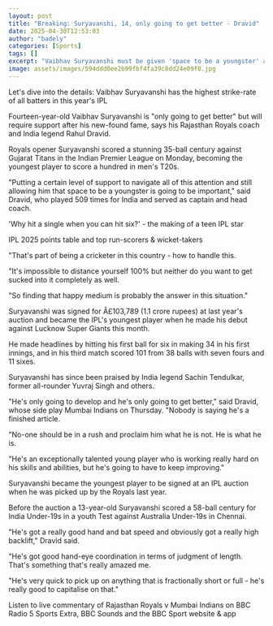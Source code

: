 ```yaml
---
layout: post
title: "Breaking: Suryavanshi, 14, only going to get better - Dravid"
date: 2025-04-30T12:53:03
author: "badely"
categories: [Sports]
tags: []
excerpt: "Vaibhav Suryavanshi must be given 'space to be a youngster' after his record Indian Premier League century, says Rajasthan Royals coach Rahul Dravid."
image: assets/images/594ddd0ee2b99fbf4fa39c8dd24e09f8.jpg
---
```


Let's dive into the details: Vaibhav Suryavanshi has the highest strike-rate of all batters in this year's IPL

Fourteen-year-old Vaibhav Suryavanshi is "only going to get better" but will require support after his new-found fame, says his Rajasthan Royals coach and India legend Rahul Dravid.

Royals opener Suryavanshi scored a stunning 35-ball century against Gujarat Titans in the Indian Premier League on Monday, becoming the youngest player to score a hundred in men's T20s.

"Putting a certain level of support to navigate all of this attention and still allowing him that space to be a youngster is going to be important," said Dravid, who played 509 times for India and served as captain and head coach.

'Why hit a single when you can hit six?' - the making of a teen IPL star

IPL 2025 points table and top run-scorers & wicket-takers

"That's part of being a cricketer in this country - how to handle this.

"It's impossible to distance yourself 100% but neither do you want to get sucked into it completely as well.

"So finding that happy medium is probably the answer in this situation."

Suryavanshi was signed for Â£103,789 (1.1 crore rupees) at last year's auction and became the IPL's youngest player when he made his debut against Lucknow Super Giants this month.

He made headlines by hitting his first ball for six in making 34 in his first innings, and in his third match scored 101 from 38 balls with seven fours and 11 sixes.

Suryavanshi has since been praised by India legend Sachin Tendulkar, former all-rounder Yuvraj Singh and others.

"He's only going to develop and he's only going to get better," said Dravid, whose side play Mumbai Indians on Thursday. "Nobody is saying he's a finished article.

"No-one should be in a rush and proclaim him what he is not. He is what he is.

"He's an exceptionally talented young player who is working really hard on his skills and abilities, but he's going to have to keep improving."

Suryavanshi became the youngest player to be signed at an IPL auction when he was picked up by the Royals last year.

Before the auction a 13-year-old Suryavanshi scored a 58-ball century for India Under-19s in a youth Test against Australia Under-19s in Chennai.

"He's got a really good hand and bat speed and obviously got a really high backlift," Dravid said.

"He's got good hand-eye coordination in terms of judgment of length. That's something that's really amazed me.

"He's very quick to pick up on anything that is fractionally short or full - he's really good to capitalise on that."

Listen to live commentary of Rajasthan Royals v Mumbai Indians on BBC Radio 5 Sports Extra, BBC Sounds and the BBC Sport website & app

